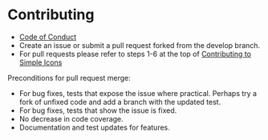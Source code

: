 # Contributing

- [Code of Conduct](https://github.com/tmarktaylor/phmutest/blob/main/code_of_conduct.md)
- Create an issue or submit a pull request forked from the develop branch.
- For pull requests please refer to steps 1-6 at the top of [Contributing to Simple Icons](https://github.com/simple-icons/simple-icons/blob/develop/CONTRIBUTING.md)

Preconditions for pull request merge:

- For bug fixes, tests that expose the issue where practical.
  Perhaps try a fork of unfixed code and add a branch with the updated test.
- For bug fixes, tests that show the issue is fixed.
- No decrease in code coverage.
- Documentation and test updates for features.
